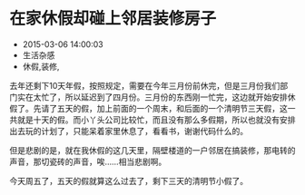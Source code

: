 # 在家休假却碰上邻居装修房子
- 2015-03-06 14:00:03
- 生活杂感
- 休假,装修,

<!--markdown-->去年还剩下10天年假，按照规定，需要在今年三月份前休完，但是三月份我们部门实在太忙了，所以延迟到了四月份。三月份的东西刚一忙完，这边就开始安排休假了。先请了五天的假，加上前面的一个周末，和后面的一个清明节三天假，这一共就是十天的假。而小丫头公司比较忙，而且没有那么多假期，所以也就没有安排出去玩的计划了，只能呆着家里休息了，看看书，谢谢代码什么的。


<!--more-->


但是悲剧的是，就在我休假的这几天里，隔壁楼道的一户邻居在搞装修，那电转的声音，那切瓷砖的声音，唉……相当悲剧啊。

今天周五了，五天的假就算这么过去了，剩下三天的清明节小假了。
